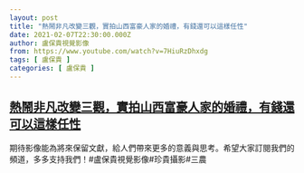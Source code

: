```yaml
---
layout: post
title: "熱鬧非凡改變三觀，實拍山西富豪人家的婚禮，有錢還可以這樣任性"
date: 2021-02-07T22:30:00.000Z
author: 盧保貴視覺影像
from: https://www.youtube.com/watch?v=7HiuRzDhxdg
tags: [ 盧保貴 ]
categories: [ 盧保貴 ]
---
```

<!--1612737000000-->
[熱鬧非凡改變三觀，實拍山西富豪人家的婚禮，有錢還可以這樣任性](https://www.youtube.com/watch?v=7HiuRzDhxdg)
------

<div>
期待影像能為將來保留文獻，給人們帶來更多的意義與思考。希望大家訂閱我們的頻道，多多支持我們！#盧保貴視覺影像#珍貴攝影#三農
</div>
